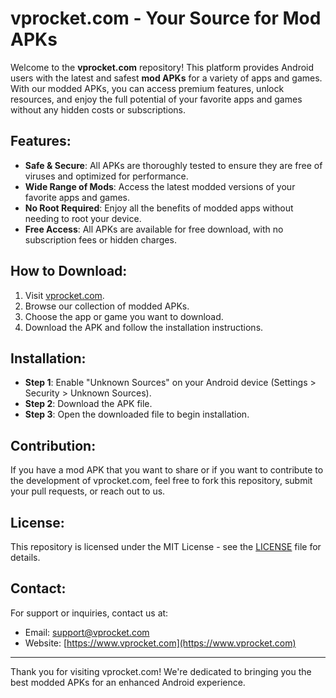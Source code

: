 # vprocket.com - Your Source for Mod APKs

Welcome to the **vprocket.com** repository! This platform provides Android users with the latest and safest **mod APKs** for a variety of apps and games. With our modded APKs, you can access premium features, unlock resources, and enjoy the full potential of your favorite apps and games without any hidden costs or subscriptions.

## Features:
- **Safe & Secure**: All APKs are thoroughly tested to ensure they are free of viruses and optimized for performance.
- **Wide Range of Mods**: Access the latest modded versions of your favorite apps and games.
- **No Root Required**: Enjoy all the benefits of modded apps without needing to root your device.
- **Free Access**: All APKs are available for free download, with no subscription fees or hidden charges.

## How to Download:
1. Visit [vprocket.com](https://www.vprocket.com).
2. Browse our collection of modded APKs.
3. Choose the app or game you want to download.
4. Download the APK and follow the installation instructions.

## Installation:
- **Step 1**: Enable "Unknown Sources" on your Android device (Settings > Security > Unknown Sources).
- **Step 2**: Download the APK file.
- **Step 3**: Open the downloaded file to begin installation.

## Contribution:
If you have a mod APK that you want to share or if you want to contribute to the development of vprocket.com, feel free to fork this repository, submit your pull requests, or reach out to us.

## License:
This repository is licensed under the MIT License - see the [LICENSE](LICENSE) file for details.

## Contact:
For support or inquiries, contact us at:
- Email: support@vprocket.com
- Website: [https://www.vprocket.com](https://www.vprocket.com)

---

Thank you for visiting vprocket.com! We're dedicated to bringing you the best modded APKs for an enhanced Android experience.
